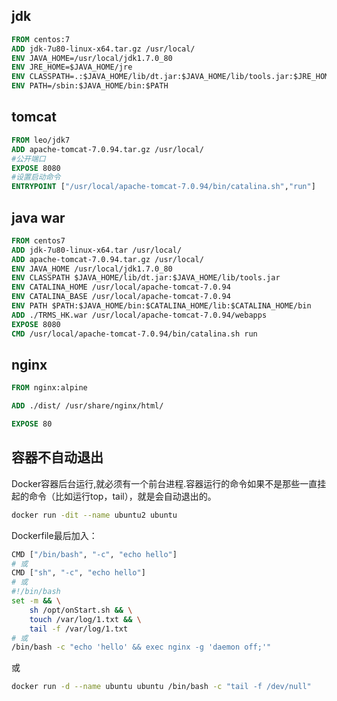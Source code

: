 

## jdk
```Dockerfile
FROM centos:7
ADD jdk-7u80-linux-x64.tar.gz /usr/local/
ENV JAVA_HOME=/usr/local/jdk1.7.0_80
ENV JRE_HOME=$JAVA_HOME/jre
ENV CLASSPATH=.:$JAVA_HOME/lib/dt.jar:$JAVA_HOME/lib/tools.jar:$JRE_HOME/lib:$CLASSPATH
ENV PATH=/sbin:$JAVA_HOME/bin:$PATH
```

## tomcat
```Dockerfile
FROM leo/jdk7
ADD apache-tomcat-7.0.94.tar.gz /usr/local/
#公开端口
EXPOSE 8080
#设置启动命令
ENTRYPOINT ["/usr/local/apache-tomcat-7.0.94/bin/catalina.sh","run"]

```

## java war
```Dockerfile
FROM centos7
ADD jdk-7u80-linux-x64.tar /usr/local/
ADD apache-tomcat-7.0.94.tar.gz /usr/local/
ENV JAVA_HOME /usr/local/jdk1.7.0_80
ENV CLASSPATH $JAVA_HOME/lib/dt.jar:$JAVA_HOME/lib/tools.jar
ENV CATALINA_HOME /usr/local/apache-tomcat-7.0.94
ENV CATALINA_BASE /usr/local/apache-tomcat-7.0.94
ENV PATH $PATH:$JAVA_HOME/bin:$CATALINA_HOME/lib:$CATALINA_HOME/bin
ADD ./TRMS_HK.war /usr/local/apache-tomcat-7.0.94/webapps
EXPOSE 8080
CMD /usr/local/apache-tomcat-7.0.94/bin/catalina.sh run

```


## nginx
```Dockerfile
FROM nginx:alpine

ADD ./dist/ /usr/share/nginx/html/

EXPOSE 80

```


## 容器不自动退出
Docker容器后台运行,就必须有一个前台进程.容器运行的命令如果不是那些一直挂起的命令（比如运行top，tail），就是会自动退出的。

```bash
docker run -dit --name ubuntu2 ubuntu
```

Dockerfile最后加入：
```bash
CMD ["/bin/bash", "-c", "echo hello"]
# 或
CMD ["sh", "-c", "echo hello"]
# 或
#!/bin/bash
set -m && \
    sh /opt/onStart.sh && \
    touch /var/log/1.txt && \
    tail -f /var/log/1.txt
# 或
/bin/bash -c "echo 'hello' && exec nginx -g 'daemon off;'"
```
或
```bash
docker run -d --name ubuntu ubuntu /bin/bash -c "tail -f /dev/null"
```